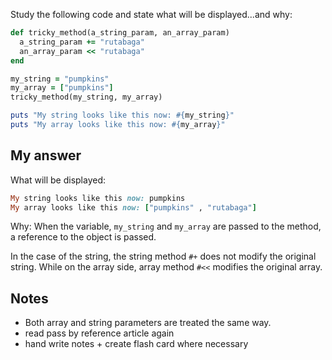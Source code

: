 Study the following code and state what will be displayed...and why:

```ruby
def tricky_method(a_string_param, an_array_param)
  a_string_param += "rutabaga"
  an_array_param << "rutabaga"
end

my_string = "pumpkins"
my_array = ["pumpkins"]
tricky_method(my_string, my_array)

puts "My string looks like this now: #{my_string}"
puts "My array looks like this now: #{my_array}"
```

My answer
---
What will be displayed:
```ruby
My string looks like this now: pumpkins
My array looks like this now: ["pumpkins" , "rutabaga"]
```

Why:
When the variable, `my_string` and `my_array` are passed to the method, 
a reference to the object is passed. 

In the case of the string, the string method `#+` does not modify the original string. 
While on the array side,  array method `#<<` modifies the original array. 

Notes
---
- Both array and string parameters are treated the same way. 
- read pass by reference article again
- hand write notes + create flash card where necessary